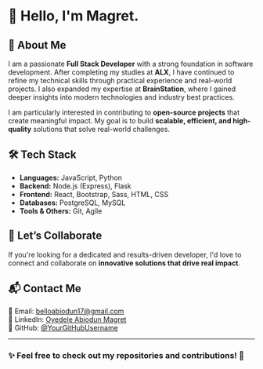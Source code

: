 # 👋 Hello, I'm Magret.  

## 🚀 About Me  
I am a passionate **Full Stack Developer** with a strong foundation in software development. After completing my studies at **ALX**, I have continued to refine my technical skills through practical experience and real-world projects. I also expanded my expertise at **BrainStation**, where I gained deeper insights into modern technologies and industry best practices.  

I am particularly interested in contributing to **open-source projects** that create meaningful impact. My goal is to build **scalable, efficient, and high-quality** solutions that solve real-world challenges.  

## 🛠️ Tech Stack  
- **Languages:** JavaScript, Python  
- **Backend:** Node.js (Express), Flask  
- **Frontend:** React, Bootstrap, Sass, HTML, CSS  
- **Databases:** PostgreSQL, MySQL  
- **Tools & Others:** Git, Agile  

## 🤝 Let’s Collaborate  
If you're looking for a dedicated and results-driven developer, I'd love to connect and collaborate on **innovative solutions that drive real impact**.  

## 📬 Contact Me  
📧 Email: [belloabiodun17@gmail.com](mailto:belloabiodun17@gmail.com)  
💼 LinkedIn: [Oyedele Abiodun Magret](https://www.linkedin.com/in/oyedele-abiodun/)  
🚀 GitHub: [@YourGitHubUsername](https://github.com/yourgithubusername)  

---

### ✨ Feel free to check out my repositories and contributions! 🚀



